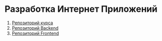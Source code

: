 # Разработка Интернет Приложений

1. [Репозиторий курса](https://github.com/iu5git/Web)
2. [Репозиторий Backend](https://github.com/DanilaNik/IU5_RIP2023_BACKEND)
3. [Репозиторий Frontend](https://github.com/DanilaNik/IU5_RIP2023_FRONTEND)
